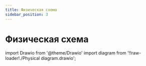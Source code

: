 ```yaml
---
title: Физическая схема
sidebar_position: 3
---
```


# Физическая схема

import Drawio from '@theme/Drawio'
import diagram from '!!raw-loader!./Physical diagram.drawio';

<Drawio content={diagram} editable={false} />